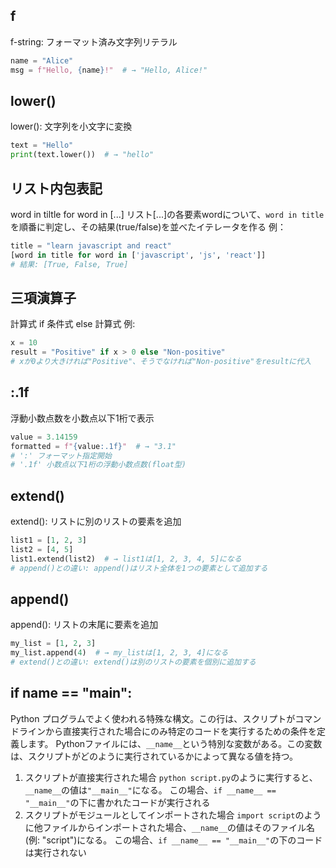 ## f
f-string: フォーマット済み文字列リテラル
```py
name = "Alice"
msg = f"Hello, {name}!"  # → "Hello, Alice!"
```
## lower()
lower(): 文字列を小文字に変換
```py
text = "Hello"
print(text.lower())  # → "hello"
```
## リスト内包表記
word in tiltle for word in [...]
リスト[...]の各要素wordについて、`word in title`を順番に判定し、その結果(true/false)を並べたイテレータを作る
例：
```py
title = "learn javascript and react"
[word in title for word in ['javascript', 'js', 'react']]
# 結果: [True, False, True]
```
## 三項演算子
計算式 if 条件式 else 計算式
例:
```py
x = 10
result = "Positive" if x > 0 else "Non-positive"
# xが0より大きければ"Positive"、そうでなければ"Non-positive"をresultに代入
```
## :.1f
浮動小数点数を小数点以下1桁で表示
```py
value = 3.14159
formatted = f"{value:.1f}"  # → "3.1"
# ':' フォーマット指定開始
# '.1f' 小数点以下1桁の浮動小数点数(float型)
```
## extend()
extend(): リストに別のリストの要素を追加
```py
list1 = [1, 2, 3]
list2 = [4, 5]
list1.extend(list2)  # → list1は[1, 2, 3, 4, 5]になる
# append()との違い: append()はリスト全体を1つの要素として追加する
```
## append()
append(): リストの末尾に要素を追加
```py
my_list = [1, 2, 3]
my_list.append(4)  # → my_listは[1, 2, 3, 4]になる
# extend()との違い: extend()は別のリストの要素を個別に追加する
```
## if __name__ == "__main__":
Python プログラムでよく使われる特殊な構文。この行は、スクリプトがコマンドラインから直接実行された場合にのみ特定のコードを実行するための条件を定義します。
Pythonファイルには、`__name__`という特別な変数がある。この変数は、スクリプトがどのように実行されているかによって異なる値を持つ。
1. スクリプトが直接実行された場合
`python script.py`のように実行すると、`__name__`の値は`"__main__"`になる。
この場合、`if __name__ == "__main__"`の下に書かれたコードが実行される
2. スクリプトがモジュールとしてインポートされた場合
`import script`のように他ファイルからインポートされた場合、`__name__`の値はそのファイル名(例: "script")になる。
この場合、`if __name__ == "__main__"`の下のコードは実行されない
